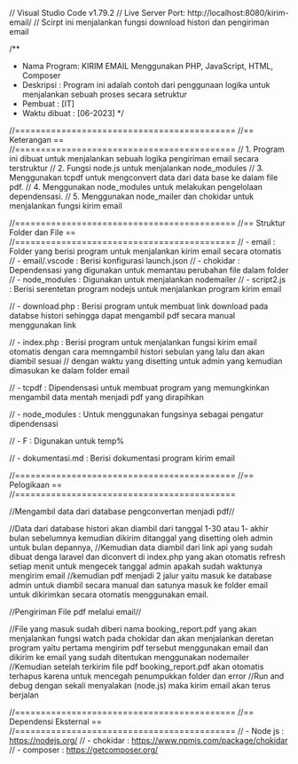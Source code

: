 // Visual Studio Code v1.79.2
// Live Server Port: http://localhost:8080/kirim-email/
// Scirpt ini menjalankan fungsi download histori dan pengiriman email

/\*\*

- Nama Program: KIRIM EMAIL Menggunakan PHP, JavaScript, HTML, Composer
- Deskripsi : Program ini adalah contoh dari penggunaan logika untuk menjalankan sebuah proses secara setruktur
- Pembuat : [IT]
- Waktu dibuat : [06-2023]
  \*/

//===========================================
//== Keterangan ==
//===========================================
// 1. Program ini dibuat untuk menjalankan sebuah logika pengiriman email secara terstruktur
// 2. Fungsi node.js untuk menjalankan node_modules
// 3. Menggunakan tcpdf untuk mengconvert data dari data base ke dalam file pdf.
// 4. Menggunakan node_modules untuk melakukan pengelolaan dependensasi.
// 5. Menggunakan node_mailer dan chokidar untuk menjalankan fungsi kirim email

//===========================================
//== Struktur Folder dan File ==
//===========================================
// - email : Folder yang berisi program untuk menjalankan kirim email secara otomatis
// - email/.vscode : Berisi konfigurasi launch.json
// - chokidar : Dependensasi yang digunakan untuk memantau perubahan file dalam folder
// - node_modules : Digunakan untuk menjalankan nodemailer
// - script2.js : Berisi serentetan program nodejs untuk menjalankan program kirim email

// - download.php : Berisi program untuk membuat link download pada databse histori sehingga dapat mengambil pdf secara manual menggunakan link

// - index.php : Berisi program untuk menjalankan fungsi kirim email otomatis dengan cara memngambil histori sebulan yang lalu dan akan diambil sesuai
// dengan waktu yang disetting untuk admin yang kemudian dimasukan ke dalam folder email

// - tcpdf : Dipendensasi untuk membuat program yang memungkinkan mengambil data mentah menjadi pdf yang dirapihkan

// - node_modules : Untuk menggunakan fungsinya sebagai pengatur dipendensasi

// - F : Digunakan untuk temp%

// - dokumentasi.md : Berisi dokumentasi program kirim email

//===========================================
//== Pelogikaan ==
//===========================================

//Mengambil data dari database pengconvertan menjadi pdf//

//Data dari database histori akan diambil dari tanggal 1-30 atau 1- akhir bulan sebelumnya kemudian dikirim ditanggal yang disetting oleh admin untuk bulan depannya,
//Kemudian data diambil dari link api yang sudah dibuat denga laravel dan diconvert di index.php yang akan otomatis refresh setiap menit untuk mengecek tanggal admin apakah sudah waktunya mengirim email
//kemudian pdf menjadi 2 jalur yaitu masuk ke database admin untuk diambil secara manual dan satunya masuk ke folder email untuk dikirimkan secara otomatis menggunakan email.

//Pengiriman File pdf melalui email//

//File yang masuk sudah diberi nama booking_report.pdf yang akan menjalankan fungsi watch pada chokidar dan akan menjalankan deretan program yaitu pertama mengirim pdf tersebut menggunakan email dan dikirim ke email yang sudah ditentukan menggunakan nodemailer
//Kemudian setelah terkirim file pdf booking_report.pdf akan otomatis terhapus karena untuk mencegah penumpukkan folder dan error
//Run and debug dengan sekali menyalakan (node.js) maka kirim email akan terus berjalan

//===========================================
//== Dependensi Eksternal ==
//===========================================
// - Node js : https://nodejs.org/
// - chokidar : https://www.npmjs.com/package/chokidar
// - composer : https://getcomposer.org/
